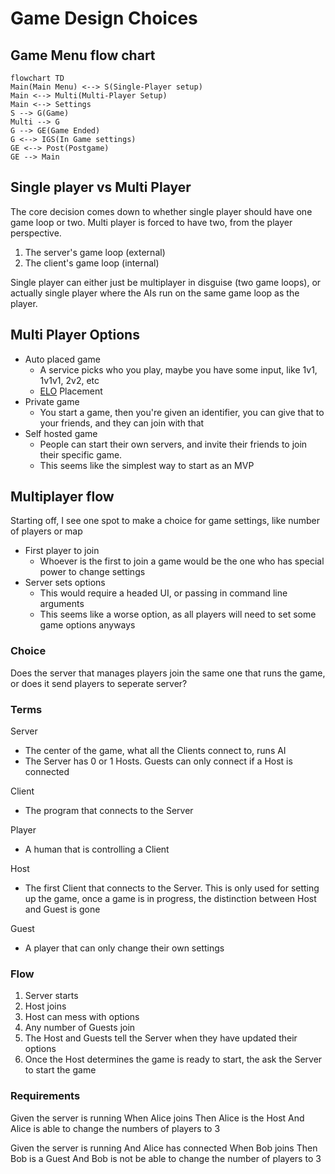 # Game Design Choices

## Game Menu flow chart

```mermaid
flowchart TD
Main(Main Menu) <--> S(Single-Player setup)
Main <--> Multi(Multi-Player Setup)
Main <--> Settings
S --> G(Game)
Multi --> G
G --> GE(Game Ended)
G <--> IGS(In Game settings)
GE <--> Post(Postgame)
GE --> Main
```

## Single player vs Multi Player

The core decision comes down to whether single player should have one game loop or two. Multi player is forced to have two, from the player perspective.

1. The server's game loop (external)
2. The client's game loop (internal)

Single player can either just be multiplayer in disguise (two game loops), or actually single player where the AIs run on the same game loop as the player.

## Multi Player Options

- Auto placed game
	- A service picks who you play, maybe you have some input, like 1v1, 1v1v1, 2v2, etc
	- [ELO](https://en.wikipedia.org/wiki/Elo_rating_system) Placement
- Private game
	- You start a game, then you're given an identifier, you can give that to your friends, and they can join with that
- Self hosted game
	- People can start their own servers, and invite their friends to join their specific game.
	- This seems like the simplest way to start as an MVP

## Multiplayer flow

Starting off, I see one spot to make a choice for game settings, like number of players or map

- First player to join
	- Whoever is the first to join a game would be the one who has special power to change settings
- Server sets options
	- This would require a headed UI, or passing in command line arguments
	- This seems like a worse option, as all players will need to set some game options anyways

### Choice

Does the server that manages players join the same one that runs the game, or does it send players to seperate server?

### Terms

Server
- The center of the game, what all the Clients connect to, runs AI
- The Server has 0 or 1 Hosts. Guests can only connect if a Host is connected

Client
- The program that connects to the Server

Player
- A human that is controlling a Client

Host
- The first Client that connects to the Server. This is only used for setting up the game, once a game is in progress, the distinction between Host and Guest is gone

Guest
- A player that can only change their own settings

### Flow

1. Server starts
2. Host joins
3. Host can mess with options
4. Any number of Guests join
5. The Host and Guests tell the Server when they have updated their options
6. Once the Host determines the game is ready to start, the ask the Server to start the game

### Requirements

Given the server is running
When Alice joins
Then Alice is the Host
And Alice is able to change the numbers of players to 3

Given the server is running
And Alice has connected
When Bob joins
Then Bob is a Guest
And Bob is not be able to change the number  of players to 3
